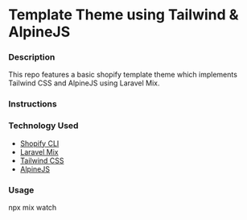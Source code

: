 # Template Theme using Tailwind & AlpineJS

### Description

This repo features a basic shopify template theme which implements Tailwind CSS and AlpineJS using Laravel Mix.

### Instructions



### Technology Used

- [Shopify CLI](https://shopify.dev/docs/themes/tools/cli)
- [Laravel Mix](https://laravel-mix.com/)
- [Tailwind CSS](https://tailwindcss.com/)
- [AlpineJS](https://alpinejs.dev/)

### Usage

npx mix watch